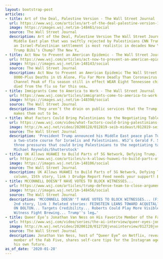 ```yaml
---
layout: bootstrap-post
articles:
- title: Art of the Deal, Palestine Version - The Wall Street Journal
  url: https://www.wsj.com/articles/art-of-the-deal-palestine-version-11580255641
  image: https://images.wsj.net/im-148461/social
  source: The Wall Street Journal
  description: Art of the Deal, Palestine Version The Wall Street Journal Trump unveils
    Middle East plan that was swiftly rejected by Palestinians CNN Trump plan for
    an Israel-Palestinian settlement is most realistic in decades New York Post Is
    Trump Bibi’s Chump? The New Y…
- title: Act Now to Prevent an American Epidemic - The Wall Street Journal
  url: https://www.wsj.com/articles/act-now-to-prevent-an-american-epidemic-11580255335
  image: https://images.wsj.net/im-148143/social
  source: The Wall Street Journal
  description: Act Now to Prevent an American Epidemic The Wall Street Journal With
    8000-Plus Deaths in US Alone, Flu Far More Deadly Than Coronavirus The Weather
    Channel Peak of flu season still in effect WEAR Eight Tennessee children have
    died from the flu so far this sea…
- title: Immigrants Come to America to Work - The Wall Street Journal
  url: https://www.wsj.com/articles/immigrants-come-to-america-to-work-11580255005
  image: https://images.wsj.net/im-148390/social
  source: The Wall Street Journal
  description: They aren’t the drain on public services that the Trump administration
    makes them out to be.
- title: What Factors Could Bring Palestinians to the Negotiating Table
  url: https://www.wsj.com/video/what-factors-could-bring-palestinians-to-the-negotiating-table/B80125AF-14A6-4682-8E7C-4D4C85E85F52.html
  image: http://m.wsj.net/video/20200128/012819-seib-mideast/012819-seib-mideast_1280x720.jpg
  source: The Wall Street Journal
  description: 'President Trump announced his Middle East peace plan Tuesday charting
    a two-state course for Israelis and Palestinians. WSJ’s Gerald F. Seib highlights
    three pressures that could bring Palestinians to the negotiating table. Photo:
    Michael Reynolds/Shutterstock'
- title: UK Allows HUAWEI to Build Parts of 5G Network, Defying Trump...
  url: https://www.wsj.com/articles/u-k-allows-huawei-to-build-parts-of-5g-network-11580213316
  image: https://images.wsj.net/im-148106/social
  source: The Wall Street Journal
  description: UK Allows HUAWEI to Build Parts of 5G Network, Defying Trump... (Second
    column, 15th story, link ) Drudge Report Feed needs your support! Become a Patron
- title: MCCONNELL DOESN'T HAVE VOTES TO BLOCK WITNESSES...
  url: https://www.wsj.com/articles/trump-defense-team-to-close-arguments-complicated-by-bolton-reports-11580215229
  image: https://images.wsj.net/im-148456/social
  source: The Wall Street Journal
  description: 'MCCONNELL DOESN''T HAVE VOTES TO BLOCK WITNESSES... (First column,
    2nd story, link ) Related stories: FEINSTEIN LEANS TOWARD ACQUITAL? MAGA TURNS
    ON BOLTON... Targets Credibility... Roberts Could Play More Visible Role With
    Witness Fight Brewing... Trump''s leg…'
- title: Queer Eye’s Jonathan Van Ness on His Favorite Member of the Fab Five
  url: https://www.wsj.com/video/series/the-ai-interview/queer-eyes-jonathan-van-ness-on-his-favorite-member-of-the-fab-five/D4372A0E-99D6-4615-A295-6ADA80271082
  image: http://m.wsj.net/video/20200128/012720jvnaiinterview/012720jvnaiinterview_1280x720.jpg
  source: The Wall Street Journal
  description: Jonathan Van Ness, host of “Queer Eye” on Netflix, reveals his favorite
    member of the Fab Five, shares self-care tips for the Instagram age and predicts
    his own future.
as_of_date: '2020-01-28'
---
```



